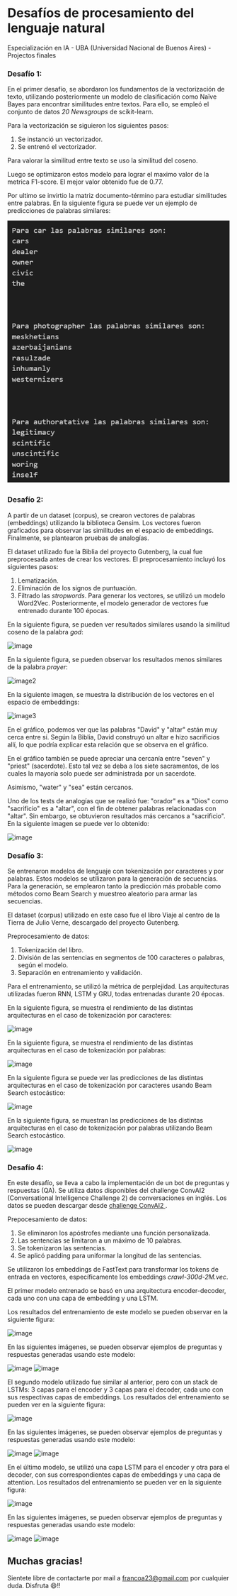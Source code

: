 # Desafíos de procesamiento del lenguaje natural

Especialización en IA - UBA (Universidad Nacional de Buenos Aires) - Projectos finales

### Desafío 1:

En el primer desafío, se abordaron los fundamentos de la vectorización de texto, utilizando posteriormente un modelo de clasificación como Naïve Bayes para encontrar similitudes entre textos. Para ello, se empleó el conjunto de datos _20 Newsgroups_ de scikit-learn.

Para la vectorización se siguieron los siguientes pasos:
1. Se instanció un vectorizador.
2. Se entrenó el vectorizador.

Para valorar la similitud entre texto se uso la similitud del coseno.

Luego se optimizaron estos modelo para lograr el maximo valor de la metrica F1-score. El mejor valor obtenido fue de 0.77.

Por ultimo se invirtio la matriz documento-término para estudiar similitudes entre palabras. En la siguiente figura se puede ver un ejemplo de predicciones de palabras similares:

![Predicciones de palabras](desafio1_similitud_palabras.png)

### Desafío 2:

A partir de un dataset (corpus), se crearon vectores de palabras (embeddings) utilizando la biblioteca Gensim. Los vectores fueron graficados para observar las similitudes en el espacio de embeddings. Finalmente, se plantearon pruebas de analogías.

El dataset utilizado fue la Biblia del proyecto Gutenberg, la cual fue preprocesada antes de crear los vectores. El preprocesamiento incluyó los siguientes pasos:
1. Lematización.
2. Eliminación de los signos de puntuación.
3. Filtrado las _stropwords_.
Para generar los vectores, se utilizó un modelo Word2Vec. Posteriormente, el modelo generador de vectores fue entrenado durante 100 épocas.

En la siguiente figura, se pueden ver resultados similares usando la similitud coseno de la palabra _god_:

![image](https://github.com/user-attachments/assets/1dbfa956-efd8-409d-bd85-27ddeae0a70c)

En la siguiente figura, se pueden observar los resultados menos similares de la palabra _prayer_:

![image2](https://github.com/user-attachments/assets/09d24eab-a47d-448b-9269-7df7e7b2af5d)

En la siguiente imagen, se muestra la distribución de los vectores en el espacio de embeddings:

![image3](https://github.com/user-attachments/assets/d8153e05-3012-4bfa-8026-c942529704c7)

En el gráfico, podemos ver que las palabras "David" y "altar" están muy cerca entre sí. Según la Biblia, David construyó un altar e hizo sacrificios allí, lo que podría explicar esta relación que se observa en el gráfico.

En el gráfico también se puede apreciar una cercanía entre "seven" y "priest" (sacerdote). Esto tal vez se deba a los siete sacramentos, de los cuales la mayoría solo puede ser administrada por un sacerdote.

Asimismo, "water" y "sea" están cercanos.

Uno de los tests de analogías que se realizó fue: "orador" es a "Dios" como "sacrificio" es a "altar", con el fin de obtener palabras relacionadas con "altar". Sin embargo, se obtuvieron resultados más cercanos a "sacrificio". En la siguiente imagen se puede ver lo obtenido:

![image](https://github.com/user-attachments/assets/f00edb48-5c59-4b07-b0bf-a5c62438300e)

### Desafío 3:

Se entrenaron modelos de lenguaje con tokenización por caracteres y por palabras. Estos modelos se utilizaron para la generación de secuencias. Para la generación, se emplearon tanto la predicción más probable como métodos como Beam Search y muestreo aleatorio para armar las secuencias.

El dataset (corpus) utilizado en este caso fue el libro Viaje al centro de la Tierra de Julio Verne, descargado del proyecto Gutenberg.

Preprocesamiento de datos:
1. Tokenización del libro.
2. División de las sentencias en segmentos de 100 caracteres o palabras, según el modelo.
3. Separación en entrenamiento y validación.

Para el entrenamiento, se utilizó la métrica de perplejidad. Las arquitecturas utilizadas fueron RNN, LSTM y GRU, todas entrenadas durante 20 épocas.

En la siguiente figura, se muestra el rendimiento de las distintas arquitecturas en el caso de tokenización por caracteres:

![image](https://github.com/user-attachments/assets/1a90ba5e-6eab-4418-95dc-ba02cc20ba57)

En la siguiente figura, se muestra el rendimiento de las distintas arquitecturas en el caso de tokenización por palabras:

![image](https://github.com/user-attachments/assets/c1c120da-4961-4b7e-9531-48f06f8a3236)

En la siguiente figura se puede ver las predicciones de las distintas arquitecturas en el caso de tokenización por caracteres usando Beam Search estocástico:

![image](https://github.com/user-attachments/assets/dfc5c4dc-2485-4292-a3fa-113424b11e98)


En la siguiente figura, se muestran las predicciones de las distintas arquitecturas en el caso de tokenización por palabras utilizando Beam Search estocástico.

![image](https://github.com/user-attachments/assets/43aefdf7-8628-427c-92ec-a88364aa1bae)

### Desafío 4:

En este desafío, se lleva a cabo la implementación de un bot de preguntas y respuestas (QA). Se utiliza datos disponibles del challenge ConvAI2 (Conversational Intelligence Challenge 2) de conversaciones en inglés. Los datos se pueden descargar desde [challenge ConvAI2 ](http://convai.io/data/).

Prepocesamiento de datos:
1. Se eliminaron los apóstrofes mediante una función personalizada.
2. Las sentencias se limitaron a un máximo de 10 palabras.
3. Se tokenizaron las sentencias.
4. Se aplicó padding para uniformar la longitud de las sentencias.

Se utilizaron los embeddings de FastText para transformar los tokens de entrada en vectores, específicamente los embeddings _crawl-300d-2M.vec_.

El primer modelo entrenado se basó en una arquitectura encoder-decoder, cada uno con una capa de embedding y una LSTM.

Los resultados del entrenamiento de este modelo se pueden observar en la siguiente figura:

![image](https://github.com/user-attachments/assets/c62995ab-2b26-4212-b32d-fb5efb8bc599)

En las siguientes imágenes, se pueden observar ejemplos de preguntas y respuestas generadas usando este modelo:

![image](https://github.com/user-attachments/assets/b617ac31-65f0-4647-961a-b93007d48814)
![image](https://github.com/user-attachments/assets/e0b5962d-ba99-482b-9c5b-39aaa94e231a)

El segundo modelo utilizado fue similar al anterior, pero con un stack de LSTMs: 3 capas para el encoder y 3 capas para el decoder, cada uno con sus respectivas capas de embeddings. Los resultados del entrenamiento se pueden ver en la siguiente figura:

![image](https://github.com/user-attachments/assets/4f65b331-52ea-40e5-aaaf-15c046f4bf15)

En las siguientes imágenes, se pueden observar ejemplos de preguntas y respuestas generadas usando este modelo:

![image](https://github.com/user-attachments/assets/afed733e-fa0a-40e6-84fa-965bc1d20d15)
![image](https://github.com/user-attachments/assets/e0b5962d-ba99-482b-9c5b-39aaa94e231a)

En el último modelo, se utilizó una capa LSTM para el encoder y otra para el decoder, con sus correspondientes capas de embeddings y una capa de attention. Los resultados del entrenamiento se pueden ver en la siguiente figura:

![image](https://github.com/user-attachments/assets/28726f9c-234f-4426-9bb2-ffd493009dce)

En las siguientes imágenes, se pueden observar ejemplos de preguntas y respuestas generadas usando este modelo:

![image](https://github.com/user-attachments/assets/953e1b17-d191-4c70-83ed-3e0ecbd53429)
![image](https://github.com/user-attachments/assets/9e90da13-4f91-4b41-b5a5-98df27837f7d)


## Muchas gracias!
Sientete libre de contactarte por mail a francoa23@gmail.com por cualquier duda.
Disfruta 😄!!
